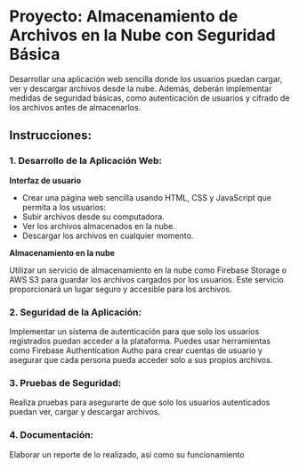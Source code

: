# Proyecto: Almacenamiento de Archivos en la Nube con Seguridad Básica

Desarrollar una aplicación web sencilla donde los usuarios puedan cargar, ver y descargar archivos desde la nube. Además, deberán implementar medidas de seguridad básicas, como autenticación de usuarios y cifrado de los archivos antes de almacenarlos.

## Instrucciones:

### 1. Desarrollo de la Aplicación Web:

**Interfaz de usuario**
- Crear una página web sencilla usando HTML, CSS y JavaScript que permita a los usuarios:
- Subir archivos desde su computadora.
- Ver los archivos almacenados en la nube.
- Descargar los archivos en cualquier momento.

**Almacenamiento en la nube**

Utilizar un servicio de almacenamiento en la nube como Firebase Storage o AWS S3 para guardar los archivos cargados por los usuarios. Este servicio proporcionará un lugar seguro y accesible para los archivos.

### 2. Seguridad de la Aplicación:

Implementar un sistema de autenticación para que solo los usuarios registrados puedan acceder a la plataforma. Puedes usar herramientas como Firebase Authentication Autho para crear cuentas de usuario y asegurar que cada persona pueda acceder solo a sus propios archivos.

### 3. Pruebas de Seguridad:

Realiza pruebas para asegurarte de que solo los usuarios autenticados puedan ver, cargar y descargar archivos.

### 4. Documentación:

Elaborar un reporte de lo realizado, así como su funcionamiento